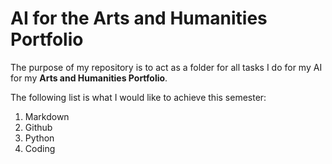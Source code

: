 <h1>AI for the Arts and Humanities Portfolio</h1>
<p>The purpose of my repository is to act as a folder for all tasks I do for my AI for my <strong>Arts and Humanities Portfolio</strong>.<br>
  
The following list is what I would like to achieve this semester:</p>
<ol>
  <li>Markdown</li>
  <li>Github</li>
  <li>Python</li>
  <li>Coding</li>
</ol>
